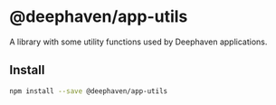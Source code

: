 # @deephaven/app-utils

A library with some utility functions used by Deephaven applications.

## Install

```bash
npm install --save @deephaven/app-utils
```
